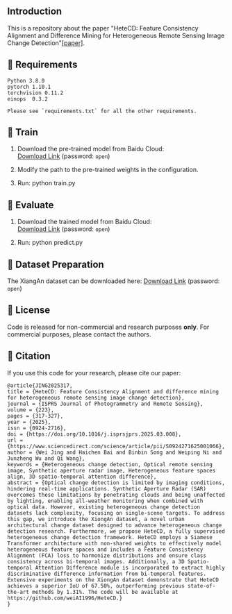 ## Introduction
This is a repository about the paper "HeteCD: Feature Consistency Alignment and Difference Mining for Heterogeneous Remote Sensing Image Change Detection"[[paper]](https://www.sciencedirect.com/science/article/abs/pii/S0924271625001066).

## :speech_balloon: Requirements

```
Python 3.8.0
pytorch 1.10.1
torchvision 0.11.2
einops  0.3.2

Please see `requirements.txt` for all the other requirements.

```

## :speech_balloon: Train

1. Download the pre-trained model from Baidu Cloud:  
   [Download Link](https://pan.baidu.com/s/1g9v0rTp1nn4LC5dGTtvDBw) (password: `open`)

2. Modify the path to the pre-trained weights in the configuration.

3. Run:
   python train.py

## :speech_balloon: Evaluate
1. Download the trained model from Baidu Cloud:  
   [Download Link](https://pan.baidu.com/s/1gP0c7uu5W3QDVzSOdarCiw) (password: `open`)


2. Run:
   python predict.py

## :speech_balloon: Dataset Preparation

The XiangAn dataset can be downloaded here:
[Download Link](https://pan.baidu.com/s/1S3nu7Hf8DV1Leu_JVkarig) (password: `open`)

## :speech_balloon: License

Code is released for non-commercial and research purposes **only**. For commercial purposes, please contact the authors.

## :speech_balloon: Citation

If you use this code for your research, please cite our paper:

```
@article{JING2025317,
title = {HeteCD: Feature Consistency Alignment and difference mining for heterogeneous remote sensing image change detection},
journal = {ISPRS Journal of Photogrammetry and Remote Sensing},
volume = {223},
pages = {317-327},
year = {2025},
issn = {0924-2716},
doi = {https://doi.org/10.1016/j.isprsjprs.2025.03.008},
url = {https://www.sciencedirect.com/science/article/pii/S0924271625001066},
author = {Wei Jing and Haichen Bai and Binbin Song and Weiping Ni and Junzheng Wu and Qi Wang},
keywords = {Heterogeneous change detection, Optical remote sensing image, Synthetic aperture radar image, Heterogeneous feature spaces align, 3D spatio-temporal attention difference},
abstract = {Optical change detection is limited by imaging conditions, hindering real-time applications. Synthetic Aperture Radar (SAR) overcomes these limitations by penetrating clouds and being unaffected by lighting, enabling all-weather monitoring when combined with optical data. However, existing heterogeneous change detection datasets lack complexity, focusing on single-scene targets. To address this gap, we introduce the XiongAn dataset, a novel urban architectural change dataset designed to advance heterogeneous change detection research. Furthermore, we propose HeteCD, a fully supervised heterogeneous change detection framework. HeteCD employs a Siamese Transformer architecture with non-shared weights to effectively model heterogeneous feature spaces and includes a Feature Consistency Alignment (FCA) loss to harmonize distributions and ensure class consistency across bi-temporal images. Additionally, a 3D Spatio-temporal Attention Difference module is incorporated to extract highly discriminative difference information from bi-temporal features. Extensive experiments on the XiongAn dataset demonstrate that HeteCD achieves a superior IoU of 67.50%, outperforming previous state-of-the-art methods by 1.31%. The code will be available at https://github.com/weiAI1996/HeteCD.}
}
```


